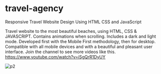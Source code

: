 # travel-agency

Responsive Travel Website Design Using HTML CSS and JavaScript

Travel website to the most beautiful beaches, using HTML, CSS & JAVASCRIPT.
Contains animations when scrolling.
Includes a dark and light mode.
Developed first with the Mobile First methodology, then for desktop.
Compatible with all mobile devices and with a beautiful and pleasant user interface.
Join the channel to see more videos like this. https://www.youtube.com/watch?v=iSgQrR1DyUY

![p2](https://user-images.githubusercontent.com/132063719/235997814-7446672c-344a-4149-b3a7-994ae1713ed6.png)
